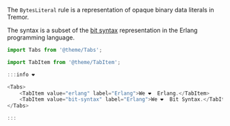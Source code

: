 The `BytesLiteral` rule is a representation of opaque binary data literals in Tremor.

The syntax is a subset of the [bit syntax](https://www.erlang.org/doc/reference_manual/expressions.html#bit_syntax) representation in the Erlang programming language. 

```js
import Tabs from '@theme/Tabs';

import TabItem from '@theme/TabItem';

:::info ❤️ 

<Tabs>
    <TabItem value="erlang" label="Erlang">We ❤️  Erlang.</TabItem>
    <TabItem value="bit-syntax" label="Erlang">We ❤️  Bit Syntax.</TabItem>
</Tabs>

:::

